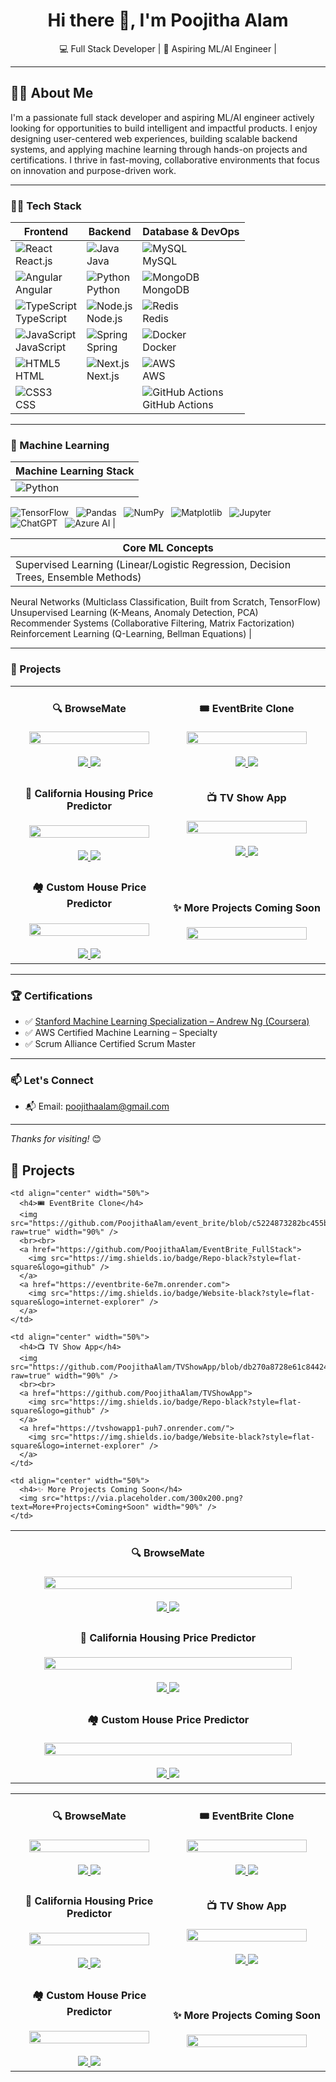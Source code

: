 <h1 align="center">Hi there 👋, I'm Poojitha Alam</h1>
<p align="center">
  💻 Full Stack Developer | 🤖 Aspiring ML/AI Engineer |
</p>

---

## 🧑‍💻 About Me

I'm a passionate full stack developer and aspiring ML/AI engineer actively looking for opportunities to build intelligent and impactful products. I enjoy designing user-centered web experiences, building scalable backend systems, and applying machine learning through hands-on projects and certifications. I thrive in fast-moving, collaborative environments that focus on innovation and purpose-driven work.

---

### 👩‍💻 Tech Stack

| **Frontend**                         | **Backend**                         | **Database & DevOps**             |
|-------------------------------------|-------------------------------------|-----------------------------------|
| ![React](https://img.shields.io/badge/React-black?style=flat-square&logo=react) <br> React.js | ![Java](https://img.shields.io/badge/Java-black?style=flat-square&logo=java) <br> Java | ![MySQL](https://img.shields.io/badge/MySQL-black?style=flat-square&logo=mysql) <br> MySQL |
| ![Angular](https://img.shields.io/badge/Angular-black?style=flat-square&logo=angular) <br> Angular | ![Python](https://img.shields.io/badge/Python-black?style=flat-square&logo=python) <br> Python | ![MongoDB](https://img.shields.io/badge/MongoDB-black?style=flat-square&logo=mongodb) <br> MongoDB |
| ![TypeScript](https://img.shields.io/badge/TypeScript-black?style=flat-square&logo=typescript) <br> TypeScript | ![Node.js](https://img.shields.io/badge/Node.js-black?style=flat-square&logo=node.js) <br> Node.js | ![Redis](https://img.shields.io/badge/Redis-black?style=flat-square&logo=redis) <br> Redis |
| ![JavaScript](https://img.shields.io/badge/JavaScript-black?style=flat-square&logo=javascript) <br> JavaScript | ![Spring](https://img.shields.io/badge/Spring-black?style=flat-square&logo=spring) <br> Spring | ![Docker](https://img.shields.io/badge/Docker-black?style=flat-square&logo=docker) <br> Docker |
| ![HTML5](https://img.shields.io/badge/HTML5-black?style=flat-square&logo=html5) <br> HTML | ![Next.js](https://img.shields.io/badge/Next.js-black?style=flat-square&logo=next.js) <br> Next.js | ![AWS](https://img.shields.io/badge/AWS-black?style=flat-square&logo=amazonaws) <br> AWS |
| ![CSS3](https://img.shields.io/badge/CSS3-black?style=flat-square&logo=css3) <br> CSS |  | ![GitHub Actions](https://img.shields.io/badge/GitHub_Actions-black?style=flat-square&logo=githubactions) <br> GitHub Actions |

---

### 🧠 Machine Learning

| **Machine Learning Stack** |
|----------------------------|
| ![Python](https://img.shields.io/badge/Python-black?style=flat-square&logo=python) &nbsp;
![TensorFlow](https://img.shields.io/badge/TensorFlow-black?style=flat-square&logo=tensorflow) &nbsp;
![Pandas](https://img.shields.io/badge/Pandas-black?style=flat-square&logo=pandas) &nbsp;
![NumPy](https://img.shields.io/badge/NumPy-black?style=flat-square&logo=numpy) &nbsp;
![Matplotlib](https://img.shields.io/badge/Matplotlib-black?style=flat-square&logo=matplotlib) &nbsp;
![Jupyter](https://img.shields.io/badge/Jupyter-black?style=flat-square&logo=jupyter) &nbsp;
![ChatGPT](https://img.shields.io/badge/ChatGPT-black?style=flat-square&logo=openai) &nbsp;
![Azure AI](https://img.shields.io/badge/Azure_AI-black?style=flat-square&logo=microsoftazure) |

| **Core ML Concepts** |
|----------------------|
| Supervised Learning (Linear/Logistic Regression, Decision Trees, Ensemble Methods)  
Neural Networks (Multiclass Classification, Built from Scratch, TensorFlow)  
Unsupervised Learning (K-Means, Anomaly Detection, PCA)  
Recommender Systems (Collaborative Filtering, Matrix Factorization)  
Reinforcement Learning (Q-Learning, Bellman Equations) |

---

### 💼 Projects
<table> <tr> <td align="center" width="50%"> <h4>🔍 BrowseMate</h4> <img src="https://github.com/PoojithaAlam/BrowseMate/blob/301b339a695127ebeeb0e9f14659102245c816f2/BrowseMate.png?raw=true" width="90%" /> <br><br> <a href="https://github.com/PoojithaAlam/BrowseMate"> <img src="https://img.shields.io/badge/Repo-black?style=flat-square&logo=github" /> </a> <a href="https://browsemate.streamlit.app/"> <img src="https://img.shields.io/badge/Website-black?style=flat-square&logo=vercel" /> </a> </td> <td align="center" width="50%"> <h4>🎟️ EventBrite Clone</h4> <img src="https://github.com/PoojithaAlam/event_brite/blob/c5224873282bc455b259555f649bf5a4c49cc17b/EventBrite.png?raw=true" width="90%" /> <br><br> <a href="https://github.com/PoojithaAlam/EventBrite_FullStack"> <img src="https://img.shields.io/badge/Repo-black?style=flat-square&logo=github" /> </a> <a href="https://eventbrite-6e7m.onrender.com"> <img src="https://img.shields.io/badge/Website-black?style=flat-square&logo=vercel" /> </a> </td> </tr> <tr> <td align="center" width="50%"> <h4>🏡 California Housing Price Predictor</h4> <img src="https://github.com/PoojithaAlam/California-Housing-Price-Predictor/blob/0abd11e16487f9781f7ceb719b0515f8e009c905/California.png?raw=true" width="90%" /> <br><br> <a href="https://github.com/PoojithaAlam/California-Housing-Price-Predictor"> <img src="https://img.shields.io/badge/Repo-black?style=flat-square&logo=github" /> </a> <a href="https://housepredictionapp1.streamlit.app/"> <img src="https://img.shields.io/badge/Website-black?style=flat-square&logo=vercel" /> </a> </td> <td align="center" width="50%"> <h4>📺 TV Show App</h4> <img src="https://github.com/PoojithaAlam/TVShowApp/blob/db270a8728e61c84424adf71d0df48a6a0b20e71/TVSHOWAPP.png?raw=true" width="90%" /> <br><br> <a href="https://github.com/PoojithaAlam/TVShowApp"> <img src="https://img.shields.io/badge/Repo-black?style=flat-square&logo=github" /> </a> <a href="https://tvshowapp1-puh7.onrender.com/"> <img src="https://img.shields.io/badge/Website-black?style=flat-square&logo=vercel" /> </a> </td> </tr> <tr> <td align="center" width="50%"> <h4>🏘️ Custom House Price Predictor</h4> <img src="https://github.com/PoojithaAlam/Custom-House-Price-Predictor/blob/36e669d8e3d9aee287762d9be37f453fa000912d/Custom%20House2.png?raw=true" width="90%" /> <br><br> <a href="https://github.com/PoojithaAlam/Custom-House-Price-Predictor"> <img src="https://img.shields.io/badge/Repo-black?style=flat-square&logo=github" /> </a> <a href="https://custom-house-price-predictor-a.streamlit.app/"> <img src="https://img.shields.io/badge/Website-black?style=flat-square&logo=vercel" /> </a> </td> <td align="center" width="50%"> <h4>✨ More Projects Coming Soon</h4> <img src="https://via.placeholder.com/300x200.png?text=More+Projects+Coming+Soon" width="90%" /> </td> </tr> </table>

---

### 🏆 Certifications

- ✅ [Stanford Machine Learning Specialization – Andrew Ng (Coursera)](https://www.coursera.org/specializations/machine-learning-introduction)
- ✅ AWS Certified Machine Learning – Specialty
- ✅ Scrum Alliance Certified Scrum Master

---

### 📫 Let's Connect

- 📬 Email: poojithaalam@gmail.com

---

_Thanks for visiting!_ 😊

## 💼 Projects

<table>
  <tr>
    <td align="center" width="50%">
      <h4>🔍 BrowseMate</h4>
      <img src="https://github.com/PoojithaAlam/BrowseMate/blob/301b339a695127ebeeb0e9f14659102245c816f2/BrowseMate.png?raw=true" width="90%" />
      <br><br>
      <a href="https://github.com/PoojithaAlam/BrowseMate">
        <img src="https://img.shields.io/badge/Repo-black?style=flat-square&logo=github" />
      </a>
      <a href="https://browsemate.streamlit.app/">
        <img src="https://img.shields.io/badge/Website-black?style=flat-square&logo=internet-explorer" />
      </a>
    </td>

    <td align="center" width="50%">
      <h4>🎟️ EventBrite Clone</h4>
      <img src="https://github.com/PoojithaAlam/event_brite/blob/c5224873282bc455b259555f649bf5a4c49cc17b/EventBrite.png?raw=true" width="90%" />
      <br><br>
      <a href="https://github.com/PoojithaAlam/EventBrite_FullStack">
        <img src="https://img.shields.io/badge/Repo-black?style=flat-square&logo=github" />
      </a>
      <a href="https://eventbrite-6e7m.onrender.com">
        <img src="https://img.shields.io/badge/Website-black?style=flat-square&logo=internet-explorer" />
      </a>
    </td>
  </tr>

  <tr>
    <td align="center" width="50%">
      <h4>🏡 California Housing Price Predictor</h4>
      <img src="https://github.com/PoojithaAlam/California-Housing-Price-Predictor/blob/0abd11e16487f9781f7ceb719b0515f8e009c905/California.png?raw=true" width="90%" />
      <br><br>
      <a href="https://github.com/PoojithaAlam/California-Housing-Price-Predictor">
        <img src="https://img.shields.io/badge/Repo-black?style=flat-square&logo=github" />
      </a>
      <a href="https://housepredictionapp1.streamlit.app/">
        <img src="https://img.shields.io/badge/Website-black?style=flat-square&logo=internet-explorer" />
      </a>
    </td>

    <td align="center" width="50%">
      <h4>📺 TV Show App</h4>
      <img src="https://github.com/PoojithaAlam/TVShowApp/blob/db270a8728e61c84424adf71d0df48a6a0b20e71/TVSHOWAPP.png?raw=true" width="90%" />
      <br><br>
      <a href="https://github.com/PoojithaAlam/TVShowApp">
        <img src="https://img.shields.io/badge/Repo-black?style=flat-square&logo=github" />
      </a>
      <a href="https://tvshowapp1-puh7.onrender.com/">
        <img src="https://img.shields.io/badge/Website-black?style=flat-square&logo=internet-explorer" />
      </a>
    </td>
  </tr>

  <tr>
    <td align="center" width="50%">
      <h4>🏘️ Custom House Price Predictor</h4>
      <img src="https://github.com/PoojithaAlam/Custom-House-Price-Predictor/blob/36e669d8e3d9aee287762d9be37f453fa000912d/Custom%20House2.png?raw=true" width="90%" />
      <br><br>
      <a href="https://github.com/PoojithaAlam/Custom-House-Price-Predictor">
        <img src="https://img.shields.io/badge/Repo-black?style=flat-square&logo=github" />
      </a>
      <a href="https://custom-house-price-predictor-a.streamlit.app/">
        <img src="https://img.shields.io/badge/Website-black?style=flat-square&logo=internet-explorer" />
      </a>
    </td>

    <td align="center" width="50%">
      <h4>✨ More Projects Coming Soon</h4>
      <img src="https://via.placeholder.com/300x200.png?text=More+Projects+Coming+Soon" width="90%" />
    </td>
  </tr>
</table>
<table>
  <tr>
    <td align="center" width="50%">
      <h4>🔍 BrowseMate</h4>
      <img src="https://github.com/PoojithaAlam/BrowseMate/blob/301b339a695127ebeeb0e9f14659102245c816f2/BrowseMate.png?raw=true" width="90%" />
      <br><br>
      <a href="https://github.com/PoojithaAlam/BrowseMate">
        <img src="https://img.shields.io/badge/Repo-black?style=flat-square&logo=github" />
      </a>
      <a href="https://browsemate.streamlit.app/">
        <img src="https://img.shields.io/badge/Website-black?style=flat-square&logo=googlechrome" />
      </a>
    </td>
    <td align="center" width="50%">
      <h4>🎟️ EventBrite Clone</h4>
      <img src="https://github.com/PoojithaAlam/event_brite/blob/c5224873282bc455b259555f649bf5a4c49cc17b/EventBrite.png?raw=true" width="90%" />
      <br><br>
      <a href="https://github.com/PoojithaAlam/EventBrite_FullStack">
        <img src="https://img.shields.io/badge/Repo-black?style=flat-square&logo=github" />
      </a>
      <a href="https://eventbrite-6e7m.onrender.com">
        <img src="https://img.shields.io/badge/Website-black?style=flat-square&logo=googlechrome" />
      </a>
    </td>
  </tr>
  <tr>
    <td align="center" width="50%">
      <h4>🏡 California Housing Price Predictor</h4>
      <img src="https://github.com/PoojithaAlam/California-Housing-Price-Predictor/blob/0abd11e16487f9781f7ceb719b0515f8e009c905/California.png?raw=true" width="90%" />
      <br><br>
      <a href="https://github.com/PoojithaAlam/California-Housing-Price-Predictor">
        <img src="https://img.shields.io/badge/Repo-black?style=flat-square&logo=github" />
      </a>
      <a href="https://housepredictionapp1.streamlit.app/">
        <img src="https://img.shields.io/badge/Website-black?style=flat-square&logo=googlechrome" />
      </a>
    </td>
    <td align="center" width="50%">
      <h4>📺 TV Show App</h4>
      <img src="https://github.com/PoojithaAlam/TVShowApp/blob/db270a8728e61c84424adf71d0df48a6a0b20e71/TVSHOWAPP.png?raw=true" width="90%" />
      <br><br>
      <a href="https://github.com/PoojithaAlam/TVShowApp">
        <img src="https://img.shields.io/badge/Repo-black?style=flat-square&logo=github" />
      </a>
      <a href="https://tvshowapp1-puh7.onrender.com/">
        <img src="https://img.shields.io/badge/Website-black?style=flat-square&logo=googlechrome" />
      </a>
    </td>
  </tr>
  <tr>
    <td align="center" width="50%">
      <h4>🏘️ Custom House Price Predictor</h4>
      <img src="https://github.com/PoojithaAlam/Custom-House-Price-Predictor/blob/36e669d8e3d9aee287762d9be37f453fa000912d/Custom%20House2.png?raw=true" width="90%" />
      <br><br>
      <a href="https://github.com/PoojithaAlam/Custom-House-Price-Predictor">
        <img src="https://img.shields.io/badge/Repo-black?style=flat-square&logo=github" />
      </a>
      <a href="https://custom-house-price-predictor-a.streamlit.app/">
        <img src="https://img.shields.io/badge/Website-black?style=flat-square&logo=googlechrome" />
      </a>
    </td>
    <td align="center" width="50%">
      <h4>✨ More Projects Coming Soon</h4>
      <img src="https://via.placeholder.com/300x200.png?text=More+Projects+Coming+Soon" width="90%" />
    </td>
  </tr>
</table>

